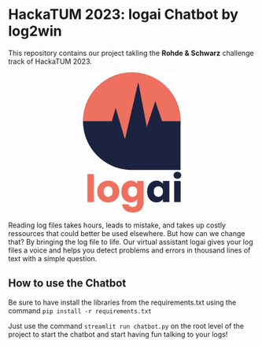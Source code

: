 # HackaTUM 2023: logai Chatbot by log2win
This repository contains our project takling the **Rohde & Schwarz** challenge track of HackaTUM 2023. 
<p align="center">
    <img src="Logo_vertikal.svg" alt="logo" width="200"/>
</p>

Reading log files takes hours, leads to mistake, and takes up costly ressources that could better be used elsewhere. But how can we change that? By bringing the log file to life. Our virtual assistant logai gives your log files a voice and helps you detect problems and errors in thousand lines of text with a simple question.

## How to use the Chatbot #

Be sure to have install the libraries from the requirements.txt using the command <code>pip install -r requirements.txt</code>

Just use the command <code>streamlit run chatbot.py</code> on the root level of the project to start the chatbot and start having fun talking to your logs!


